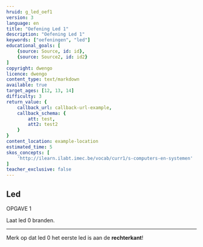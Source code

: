 ```yaml
---
hruid: g_led_oef1
version: 3
language: en
title: "Oefening Led 1"
description: "Oefening Led 1"
keywords: ["oefeningen", "led"]
educational_goals: [
    {source: Source, id: id}, 
    {source: Source2, id: id2}
]
copyright: dwengo
licence: dwengo
content_type: text/markdown
available: true
target_ages: [12, 13, 14]
difficulty: 3
return_value: {
    callback_url: callback-url-example,
    callback_schema: {
        att: test,
        att2: test2
    }
}
content_location: example-location
estimated_time: 5
skos_concepts: [
    'http://ilearn.ilabt.imec.be/vocab/curr1/s-computers-en-systemen'
]
teacher_exclusive: false
---
```

## Led

OPGAVE 1

Laat led 0 branden.

***

<div class="alert alert-box alert-success">
Merk op dat led 0 het eerste led is aan de <strong>rechterkant</strong>!
</div>